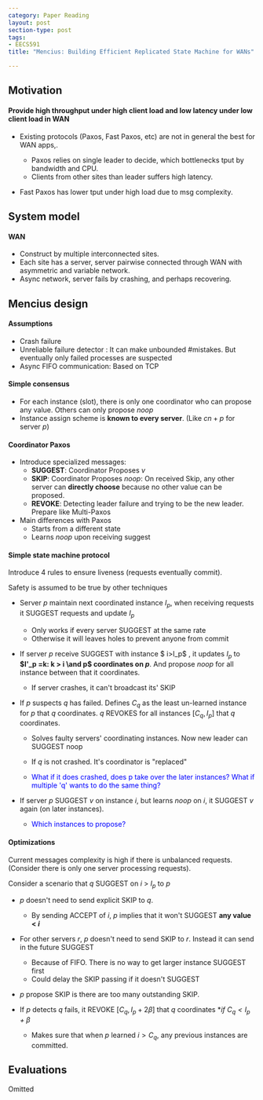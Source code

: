 ```yaml
---
category: Paper Reading
layout: post
section-type: post
tags:
- EECS591
title: "Mencius: Building Efficient Replicated State Machine for WANs"

---
```

## Motivation

#### Provide high throughput under high client load and low latency under low client load in WAN

- Existing protocols (Paxos, Fast Paxos, etc) are not in general the best for WAN apps,.

  - Paxos relies on single leader to decide, which bottlenecks tput by bandwidth and CPU. 
  - Clients from other sites than leader suffers high latency.
- Fast Paxos has lower tput under high load due to msg complexity.

## System model

#### WAN

- Construct by multiple interconnected sites.
- Each site has a server, server pairwise connected through WAN with asymmetric and variable network.
- Async network, server fails by crashing, and perhaps recovering.

## Mencius design

#### Assumptions

- Crash failure
- Unreliable failure detector : It can make unbounded #mistakes. But eventually only failed processes are suspected
- Async FIFO communication: Based on TCP

#### Simple consensus

- For each instance (slot), there is only one coordinator who can propose any value. Others can only propose *noop* 
- Instance assign scheme is **known to every server**. (Like $cn+p$ for server *p*)

#### Coordinator Paxos

- Introduce specialized messages:
  - **SUGGEST**: Coordinator Proposes *v*
  - **SKIP**: Coordinator Proposes *noop*: On received Skip, any other server can **directly choose** because no other value can be proposed.
  - **REVOKE**:  Detecting leader failure and trying to be the new leader. Prepare like Multi-Paxos
- Main differences with Paxos
  - Starts from a different state
  - Learns *noop* upon receiving suggest

#### Simple state machine protocol

Introduce 4 rules to ensure liveness (requests eventually commit).

Safety is assumed to be true by other techniques

- Server *p* maintain next coordinated instance $I_p$, when receiving requests it SUGGEST requests and update $I_p$  

  - Only works if every server SUGGEST at the same rate
  - Otherwise it will leaves holes to prevent anyone from commit

- If server *p*  receive SUGGEST with instance $ i>I_p$ , it updates $I_p$ to **$I'_p =k: k > i \and p$  coordinates on $p$**. And propose *noop* for all instance between that it coordinates.

  - If server crashes, it can't broadcast its' SKIP

- If *p* suspects *q* has failed. Defines $C_q$  as the least un-learned instance for *p* that *q* coordinates. *q* REVOKES for all instances $[C_q, I_p]$ that *q* coordinates.

  - Solves faulty servers' coordinating instances. Now new leader can SUGGEST noop

  - If *q* is not crashed. It's coordinator is "replaced"

  - <p style="color: blue;"> What if it does crashed, does p take over the later instances? What if multiple 'q' wants to do the same thing? </p>  

- If server *p* SUGGEST *v* on instance *i*, but learns *noop* on *i*, it SUGGEST *v* again (on later instances).

  - <p style="color: blue;"> Which instances to propose? </p>  

#### Optimizations

Current messages complexity is high if there is unbalanced requests. (Consider there is only one server processing requests).

Consider a scenario that *q* SUGGEST on *i* > $I_p$ to *p*

- *p* doesn't need to send explicit SKIP to *q*.
  - By sending ACCEPT of *i*, *p* implies that it won't SUGGEST **any value < *i***

- For other servers *r*, *p* doesn't need to send SKIP to *r*. Instead it can send in the future SUGGEST
  - Because of FIFO. There is no way to get larger instance SUGGEST first
  - Could delay the SKIP passing if it doesn't SUGGEST
- *p* propose SKIP is there are too many outstanding SKIP.
- If *p* detects *q* fails, it REVOKE $[C_q, I_p + 2\beta]$ that *q* coordinates **if $C_q < I_p + \beta$*
  - Makes sure that when *p* learned $i > C_q$, any previous instances are committed.

## Evaluations

Omitted

